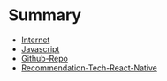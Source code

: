 # Summary

- [Internet](./internet.md)
- [Javascript](./javascript.md)
- [Github-Repo](./githubrepo.md)
- [Recommendation-Tech-React-Native](./recommendationTechReactNative.md)
